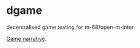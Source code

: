 # dgame
decentralised game testing for m-68/open-m-inter

[Game narrative](http://ar.skinetics.tech/stellarios/compass/).
